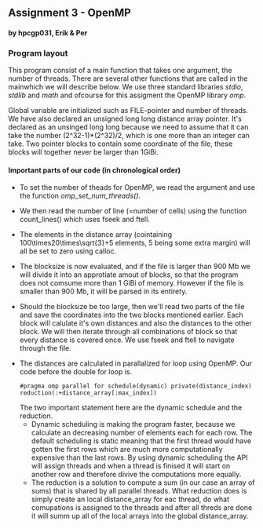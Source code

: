 <h2> Assignment 3 - OpenMP </h2>
<h4> by hpcgp031, Erik & Per </h4>

<h3> Program layout </h3>

This program consist of a main function that takes one argument, the number of threads. There are several other functions that are called in the mainwhich we will describe below. We use three standard libraries *stdio*, *stdlib* and *math* and ofcourse for this assigment the OpenMP library *omp*.

Global variable are initialized such as FILE-pointer and number of threads. We have also declared an unsigned long long distance array pointer. It's declared as an unsinged long long because we need to assume that it can take the number (2^32-1)*(2^32)/2,  which is one more than an integer can take. Two pointer blocks to contain some coordinate of the file, these blocks will together never be larger than 1GiBi.

<h4> Important parts of our code (in chronological order) </h4>

+ To set the number of theads for OpenMP, we read the argument and use the function *omp_set_num_threads()*.

+ We then read the number of line (=number of cells) using the function count_lines() which uses fseek and ftell.

+ The elements in the distance array (cointaining 100\times20\times\sqrt{3}+5 elements, 5 being some extra margin) will all be set to zero using calloc.

+ The blocksize is now evaluated, and if the file is larger than 900 Mb we will divide it into an approtiate amout of blocks, so that the program does not comsume more than 1 GiBi of memory. However if the file is smaller than 900 Mb, it will be parsed in its entirety.

+ Should the blocksize be too large, then we'll read two parts of the file and save the coordinates into the two blocks mentioned earlier. Each block will calulate it's own distances and also the distances to the other block. We will then iterate through all combinations of block so that every distance is covered once. We use fseek and ftell to navigate through the file.

<ul> <li>The distances are calculated in parallalized for loop using OpenMP. Our code before the double for loop is. <pre><code>#pragma omp parallel for schedule(dynamic) private(distance_index) reduction(:+distance_array[:max_index])  </pre></code>
The two important statement here are the dynamic schedule and the reduction.
<ul> <li>Dynamic scheduling is making the program faster, because we calculate an decreasing number of elements each for each row. The default scheduling is static meaning that the first thread would have gotten the first rows which are much more computationally expensive than the last rows. By using dynamic scheduling the API will assign threads and when a thread is finised it will start on another row and therefore divive the computations more equally.</li>

<li> The reduction is a solution to compute a sum (in our case an array of sums) that is shared by all parallel threads. What reduction does is simply create an local distance_array for eac thread, do what comupations is assigned to the threads and after all threds are done it will summ up all of the local arrays into the global distance_array.</li></ul> 
</ul>

